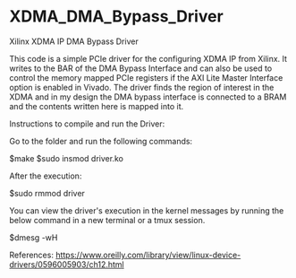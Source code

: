 # XDMA_DMA_Bypass_Driver
Xilinx XDMA IP DMA Bypass Driver

This code is a simple PCIe driver for the configuring XDMA IP from Xilinx. It writes to the BAR of the DMA Bypass Interface and can also be used to control the memory mapped PCIe registers if the AXI Lite Master Interface option is enabled in Vivado. The driver finds the region of interest in the XDMA and in my design the DMA bypass interface is connected to a BRAM and the contents written here is mapped into it.

Instructions to compile and run the Driver: 

Go to the folder and run the following commands:

$make
$sudo insmod driver.ko

After the execution:

$sudo rmmod driver

You can view the driver's execution in the kernel messages by running the below command in a new terminal or a tmux session.

$dmesg -wH

References: https://www.oreilly.com/library/view/linux-device-drivers/0596005903/ch12.html
